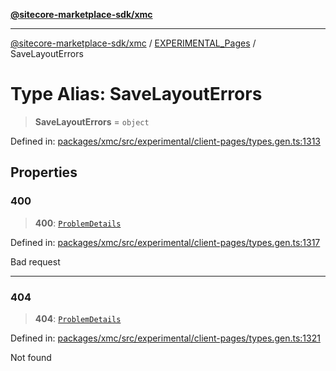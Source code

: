 [**@sitecore-marketplace-sdk/xmc**](../../../../README.md)

***

[@sitecore-marketplace-sdk/xmc](../../../../README.md) / [EXPERIMENTAL\_Pages](../README.md) / SaveLayoutErrors

# Type Alias: SaveLayoutErrors

> **SaveLayoutErrors** = `object`

Defined in: [packages/xmc/src/experimental/client-pages/types.gen.ts:1313](https://github.com/Sitecore/marketplace-sdk/blob/main/packages/xmc/src/experimental/client-pages/types.gen.ts#L1313)

## Properties

### 400

> **400**: [`ProblemDetails`](ProblemDetails.md)

Defined in: [packages/xmc/src/experimental/client-pages/types.gen.ts:1317](https://github.com/Sitecore/marketplace-sdk/blob/main/packages/xmc/src/experimental/client-pages/types.gen.ts#L1317)

Bad request

***

### 404

> **404**: [`ProblemDetails`](ProblemDetails.md)

Defined in: [packages/xmc/src/experimental/client-pages/types.gen.ts:1321](https://github.com/Sitecore/marketplace-sdk/blob/main/packages/xmc/src/experimental/client-pages/types.gen.ts#L1321)

Not found
